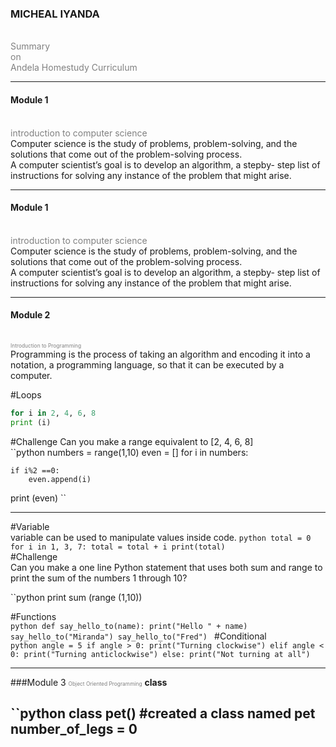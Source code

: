 

### MICHEAL IYANDA
<br>
<span style="color:gray">Summary</span>
<br>
<span style="color:gray">on</span>
<br>
<span style="color:gray">Andela Homestudy Curriculum</span>

---

#### Module 1
<br>
<span style="color:gray">introduction to computer science</span>
<br>
Computer science is the study of problems, problem-solving, and the solutions that come out of the
problem-solving process.
<br>
A computer scientist’s goal is to develop an algorithm, a stepby-
step list of instructions for solving any instance of the problem that might arise.

---



#### Module 1
<br>
<span style="color:gray">introduction to computer science</span>
<br>
Computer science is the study of problems, problem-solving, and the solutions that come out of the
problem-solving process.
<br>
A computer scientist’s goal is to develop an algorithm, a stepby-
step list of instructions for solving any instance of the problem that might arise.


---

#### Module 2
<br>
<span style="color:gray; font-size:0.6em;">Introduction to Programming</span>
<br>
Programming is the process of taking an algorithm and encoding it into a notation, a programming
language, so that it can be executed by a computer.

#Loops
```python
for i in 2, 4, 6, 8
print (i)
```
#Challenge
Can you make a range equivalent to [2, 4, 6, 8]
<br>
``python
numbers = range(1,10)
even = []
for i in numbers:
    
    if i%2 ==0:
        even.append(i)
print (even)
``

---
#Variable
<br>
variable can be used to manipulate values inside code.
``python
total = 0
for i in 1, 3, 7:
total = total + i
print(total)
``
<br>
#Challenge
<br>
Can you make a one line Python statement that uses both sum and range to print the sum of the numbers 1
through 10?
<br>

``python
print sum (range (1,10))
<br>

#Functions
<br>
``python
def say_hello_to(name):
	print("Hello " + name)
say_hello_to("Miranda")
say_hello_to("Fred")
``
#Conditional
<br>
``python
angle = 5
if angle > 0:
print("Turning clockwise")
elif angle < 0:
print("Turning anticlockwise")
else:
print("Not turning at all")
``

---
###Module 3
<span style="color:gray; font-size:0.6em;">Object Oriented Programming</span>
**class**

``python
class pet()
#created a class named pet
	number_of_legs = 0
---

